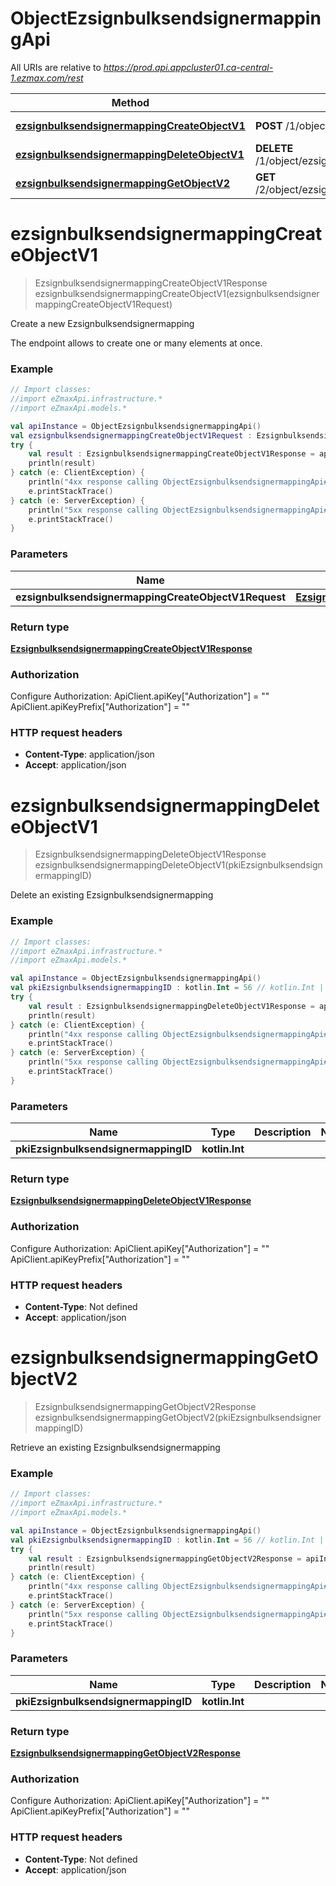 # ObjectEzsignbulksendsignermappingApi

All URIs are relative to *https://prod.api.appcluster01.ca-central-1.ezmax.com/rest*

| Method | HTTP request | Description |
| ------------- | ------------- | ------------- |
| [**ezsignbulksendsignermappingCreateObjectV1**](ObjectEzsignbulksendsignermappingApi.md#ezsignbulksendsignermappingCreateObjectV1) | **POST** /1/object/ezsignbulksendsignermapping | Create a new Ezsignbulksendsignermapping |
| [**ezsignbulksendsignermappingDeleteObjectV1**](ObjectEzsignbulksendsignermappingApi.md#ezsignbulksendsignermappingDeleteObjectV1) | **DELETE** /1/object/ezsignbulksendsignermapping/{pkiEzsignbulksendsignermappingID} | Delete an existing Ezsignbulksendsignermapping |
| [**ezsignbulksendsignermappingGetObjectV2**](ObjectEzsignbulksendsignermappingApi.md#ezsignbulksendsignermappingGetObjectV2) | **GET** /2/object/ezsignbulksendsignermapping/{pkiEzsignbulksendsignermappingID} | Retrieve an existing Ezsignbulksendsignermapping |


<a id="ezsignbulksendsignermappingCreateObjectV1"></a>
# **ezsignbulksendsignermappingCreateObjectV1**
> EzsignbulksendsignermappingCreateObjectV1Response ezsignbulksendsignermappingCreateObjectV1(ezsignbulksendsignermappingCreateObjectV1Request)

Create a new Ezsignbulksendsignermapping

The endpoint allows to create one or many elements at once.

### Example
```kotlin
// Import classes:
//import eZmaxApi.infrastructure.*
//import eZmaxApi.models.*

val apiInstance = ObjectEzsignbulksendsignermappingApi()
val ezsignbulksendsignermappingCreateObjectV1Request : EzsignbulksendsignermappingCreateObjectV1Request =  // EzsignbulksendsignermappingCreateObjectV1Request | 
try {
    val result : EzsignbulksendsignermappingCreateObjectV1Response = apiInstance.ezsignbulksendsignermappingCreateObjectV1(ezsignbulksendsignermappingCreateObjectV1Request)
    println(result)
} catch (e: ClientException) {
    println("4xx response calling ObjectEzsignbulksendsignermappingApi#ezsignbulksendsignermappingCreateObjectV1")
    e.printStackTrace()
} catch (e: ServerException) {
    println("5xx response calling ObjectEzsignbulksendsignermappingApi#ezsignbulksendsignermappingCreateObjectV1")
    e.printStackTrace()
}
```

### Parameters
| Name | Type | Description  | Notes |
| ------------- | ------------- | ------------- | ------------- |
| **ezsignbulksendsignermappingCreateObjectV1Request** | [**EzsignbulksendsignermappingCreateObjectV1Request**](EzsignbulksendsignermappingCreateObjectV1Request.md)|  | |

### Return type

[**EzsignbulksendsignermappingCreateObjectV1Response**](EzsignbulksendsignermappingCreateObjectV1Response.md)

### Authorization


Configure Authorization:
    ApiClient.apiKey["Authorization"] = ""
    ApiClient.apiKeyPrefix["Authorization"] = ""

### HTTP request headers

 - **Content-Type**: application/json
 - **Accept**: application/json

<a id="ezsignbulksendsignermappingDeleteObjectV1"></a>
# **ezsignbulksendsignermappingDeleteObjectV1**
> EzsignbulksendsignermappingDeleteObjectV1Response ezsignbulksendsignermappingDeleteObjectV1(pkiEzsignbulksendsignermappingID)

Delete an existing Ezsignbulksendsignermapping



### Example
```kotlin
// Import classes:
//import eZmaxApi.infrastructure.*
//import eZmaxApi.models.*

val apiInstance = ObjectEzsignbulksendsignermappingApi()
val pkiEzsignbulksendsignermappingID : kotlin.Int = 56 // kotlin.Int | 
try {
    val result : EzsignbulksendsignermappingDeleteObjectV1Response = apiInstance.ezsignbulksendsignermappingDeleteObjectV1(pkiEzsignbulksendsignermappingID)
    println(result)
} catch (e: ClientException) {
    println("4xx response calling ObjectEzsignbulksendsignermappingApi#ezsignbulksendsignermappingDeleteObjectV1")
    e.printStackTrace()
} catch (e: ServerException) {
    println("5xx response calling ObjectEzsignbulksendsignermappingApi#ezsignbulksendsignermappingDeleteObjectV1")
    e.printStackTrace()
}
```

### Parameters
| Name | Type | Description  | Notes |
| ------------- | ------------- | ------------- | ------------- |
| **pkiEzsignbulksendsignermappingID** | **kotlin.Int**|  | |

### Return type

[**EzsignbulksendsignermappingDeleteObjectV1Response**](EzsignbulksendsignermappingDeleteObjectV1Response.md)

### Authorization


Configure Authorization:
    ApiClient.apiKey["Authorization"] = ""
    ApiClient.apiKeyPrefix["Authorization"] = ""

### HTTP request headers

 - **Content-Type**: Not defined
 - **Accept**: application/json

<a id="ezsignbulksendsignermappingGetObjectV2"></a>
# **ezsignbulksendsignermappingGetObjectV2**
> EzsignbulksendsignermappingGetObjectV2Response ezsignbulksendsignermappingGetObjectV2(pkiEzsignbulksendsignermappingID)

Retrieve an existing Ezsignbulksendsignermapping



### Example
```kotlin
// Import classes:
//import eZmaxApi.infrastructure.*
//import eZmaxApi.models.*

val apiInstance = ObjectEzsignbulksendsignermappingApi()
val pkiEzsignbulksendsignermappingID : kotlin.Int = 56 // kotlin.Int | 
try {
    val result : EzsignbulksendsignermappingGetObjectV2Response = apiInstance.ezsignbulksendsignermappingGetObjectV2(pkiEzsignbulksendsignermappingID)
    println(result)
} catch (e: ClientException) {
    println("4xx response calling ObjectEzsignbulksendsignermappingApi#ezsignbulksendsignermappingGetObjectV2")
    e.printStackTrace()
} catch (e: ServerException) {
    println("5xx response calling ObjectEzsignbulksendsignermappingApi#ezsignbulksendsignermappingGetObjectV2")
    e.printStackTrace()
}
```

### Parameters
| Name | Type | Description  | Notes |
| ------------- | ------------- | ------------- | ------------- |
| **pkiEzsignbulksendsignermappingID** | **kotlin.Int**|  | |

### Return type

[**EzsignbulksendsignermappingGetObjectV2Response**](EzsignbulksendsignermappingGetObjectV2Response.md)

### Authorization


Configure Authorization:
    ApiClient.apiKey["Authorization"] = ""
    ApiClient.apiKeyPrefix["Authorization"] = ""

### HTTP request headers

 - **Content-Type**: Not defined
 - **Accept**: application/json

